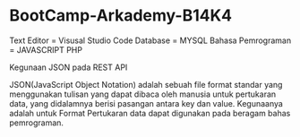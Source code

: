 # BootCamp-Arkademy-B14K4

Text Editor = Visusal Studio Code 
Database = MYSQL 
Bahasa Pemrograman = JAVASCRIPT PHP

Kegunaan JSON pada REST API

JSON(JavaScript Object Notation) adalah sebuah file format standar yang menggunakan tulisan yang dapat dibaca oleh manusia untuk pertukaran data, yang didalamnya berisi pasangan antara key dan value. Kegunaanya adalah untuk Format Pertukaran data dapat digunakan pada beragam bahas pemrograman.
